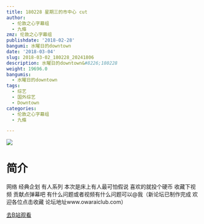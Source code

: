 ```yaml
---
title: 180228 星期三的市中心 cut
author:
  - 伦敦之心字幕组
  - 九條
zmz: 伦敦之心字幕组
publishdate: '2018-02-28'
bangumi: 水曜日的downtown
date: '2018-03-04'
slug: 2018-03-02_180228_20241806
description: 水曜日的downtown&#8226;180228
weight: 19696.0
bangumis:
  - 水曜日的downtown
tags:
  - 综艺
  - 国外综艺
  - Downtown
categories:
  - 伦敦之心字幕组
  - 九條

---
```

![](https://i.imgur.com/dMqYzAX.png)
# 简介  
网络
经典企划 有人系列
本次是床上有人最可怕假说
喜欢的就投个硬币 收藏下视频 贡献点弹幕吧 有什么问题或者视频有什么问题可以@我（新论坛已制作完成 欢迎各位点击收藏 论坛地址www.owaraiclub.com）  

[去B站观看](https://www.bilibili.com/video/av20241806/)
 
